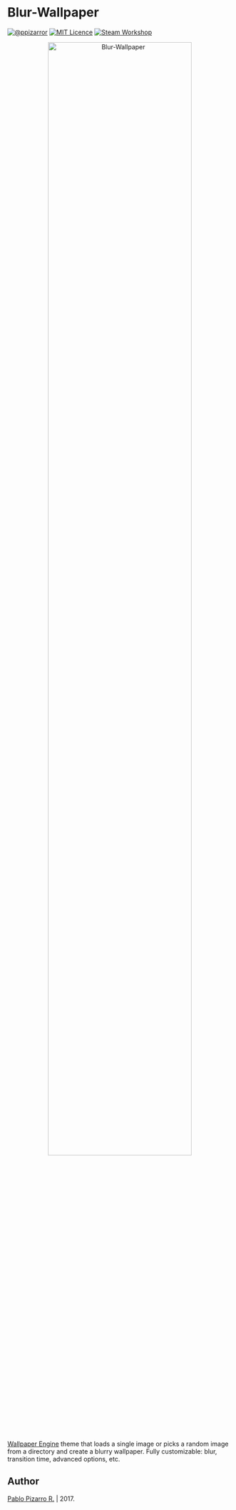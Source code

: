 # Blur-Wallpaper
[![@ppizarror](http://ppizarror.com/resources/images/author.svg)](http://ppizarror.com)
[![MIT Licence](http://ppizarror.com/resources/images/licensemit.svg)](https://opensource.org/licenses/MIT/)
[![Steam Workshop](http://ppizarror.com/resources/images/blur-wallpaper/steam.svg)](http://steamcommunity.com/sharedfiles/filedetails/?id=1125984664)

<p align="center">
  <img src="http://ppizarror.com/resources/images/blur-wallpaper/main.PNG" alt="Blur-Wallpaper" width="80%" />
</p>

<a href="http://store.steampowered.com/app/431960/Wallpaper_Engine/">Wallpaper Engine</a> theme that loads a single image or picks a random image from a directory and create a blurry wallpaper. Fully customizable: blur, transition time, advanced options, etc.

## Author
<a href="http://ppizarror.com">Pablo Pizarro R.</a> | 2017.